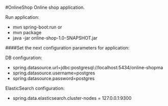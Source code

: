 #OnlineShop
Online shop application.

Run application:
- mvn spring-boot:run
or
- mvn package
- java -jar online-shop-1.0-SNAPSHOT.jar 

####Set the next configuration parameters for application:

DB configuration:
- spring.datasource.url=jdbc:postgresql://localhost:5434/online-shopma
- spring.datasource.username=postgres
- spring.datasource.password=postgres

ElasticSearch configuration:
- spring.data.elasticsearch.cluster-nodes = 127.0.0.1:9300
